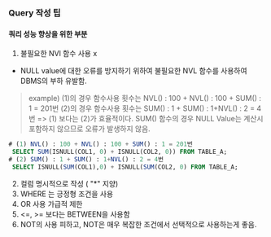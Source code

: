 ### Query 작성 팁

#### 쿼리 성능 향상을 위한 부분

1. 불필요한 NVl 함수 사용 x
- NULL value에 대한 오류를 방지하기 위하여 불필요한 NVL 함수를 사용하여 DBMS의 부하 유발함. 
> example)
> (1)의 경우 함수사용 횟수는 NVL() : 100 + NVL() : 100 + SUM() : 1 = 201번 
> (2)의 경우 함수사용 횟수는 SUM() : 1 + SUM() : 1+NVL() : 2 = 4번
=> (1) 보다는 (2)가 효율적이다. 
SUM() 함수의 경우 NULL Value는 계산시 포함하지 않으므로 오류가 발생하지 않음. 

```sql
# (1) NVL() : 100 + NVL() : 100 + SUM() : 1 = 201번 
 SELECT SUM(ISNULL(COL1, 0) + ISNULL(COL2, 0)) FROM TABLE_A;
# (2) SUM() : 1 + SUM() : 1+NVL() : 2 = 4번
 SELECT ISNULL(SUM(COL1),0) + ISNULL(SUM(COL2, 0) FROM TABLE_A;
```
2. 컬럼 명시적으로 작성 ( "*" 지양)
3. WHERE 는 긍정형 조건을 사용
4. OR 사용 가급적 제한
5. <=, >= 보다는 BETWEEN을 사용함
6. NOT의 사용 피하고, NOT은 매우 복잡한 조건에서 선택적으로 사용하는게 좋음. 
